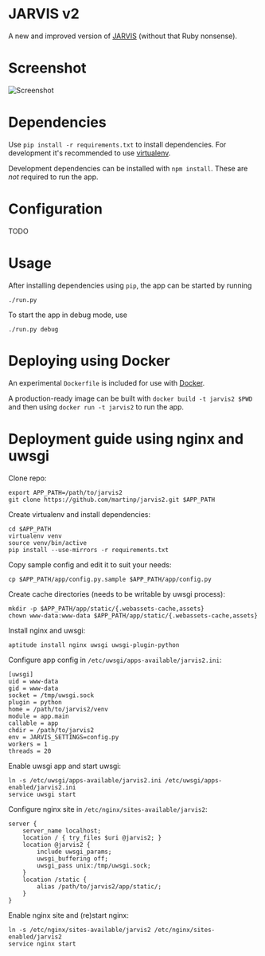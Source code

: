 JARVIS v2
=========
A new and improved version of [JARVIS](https://github.com/martinp/jarvis)
(without that Ruby nonsense).

Screenshot
==========
![Screenshot](https://github.com/martinp/jarvis2/raw/master/public/jarvis2.png)

Dependencies
============
Use `pip install -r requirements.txt` to install dependencies. For development
it's recommended to use [virtualenv](http://www.virtualenv.org).

Development dependencies can be installed with `npm install`. These are *not*
required to run the app.

Configuration
=============
TODO

Usage
=====
After installing dependencies using `pip`, the app can be started by running

    ./run.py

To start the app in debug mode, use

    ./run.py debug

Deploying using Docker
======================
An experimental `Dockerfile` is included for use with
[Docker](http://www.docker.io).

A production-ready image can be built with `docker build -t jarvis2 $PWD` and
then using `docker run -t jarvis2` to run the app.

Deployment guide using nginx and uwsgi
======================================

Clone repo:

    export APP_PATH=/path/to/jarvis2
    git clone https://github.com/martinp/jarvis2.git $APP_PATH

Create virtualenv and install dependencies:

    cd $APP_PATH
    virtualenv venv
    source venv/bin/active
    pip install --use-mirrors -r requirements.txt

Copy sample config and edit it to suit your needs:

    cp $APP_PATH/app/config.py.sample $APP_PATH/app/config.py

Create cache directories (needs to be writable by uwsgi process):

    mkdir -p $APP_PATH/app/static/{.webassets-cache,assets}
    chown www-data:www-data $APP_PATH/app/static/{.webassets-cache,assets}

Install nginx and uwsgi:

    aptitude install nginx uwsgi uwsgi-plugin-python

Configure app config in `/etc/uwsgi/apps-available/jarvis2.ini`:

    [uwsgi]
    uid = www-data
    gid = www-data
    socket = /tmp/uwsgi.sock
    plugin = python
    home = /path/to/jarvis2/venv
    module = app.main
    callable = app
    chdir = /path/to/jarvis2
    env = JARVIS_SETTINGS=config.py
    workers = 1
    threads = 20

Enable uwsgi app and start uwsgi:

    ln -s /etc/uwsgi/apps-available/jarvis2.ini /etc/uwsgi/apps-enabled/jarvis2.ini
    service uwsgi start

Configure nginx site in `/etc/nginx/sites-available/jarvis2`:

    server {
        server_name localhost;
        location / { try_files $uri @jarvis2; }
        location @jarvis2 {
            include uwsgi_params;
            uwsgi_buffering off;
            uwsgi_pass unix:/tmp/uwsgi.sock;
        }
        location /static {
            alias /path/to/jarvis2/app/static/;
        }
    }

Enable nginx site and (re)start nginx:

    ln -s /etc/nginx/sites-available/jarvis2 /etc/nginx/sites-enabled/jarvis2
    service nginx start
